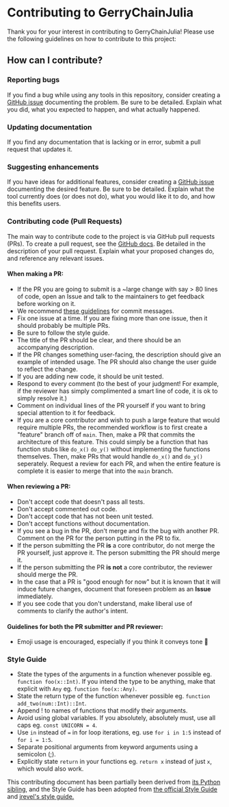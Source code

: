 # Contributing to GerryChainJulia

Thank you for your interest in contributing to GerryChainJulia! Please use the following guidelines on how to contribute to this project:

## How can I contribute?

### Reporting bugs

If you find a bug while using any tools in this repository, consider creating a [GitHub issue](https://github.com/mggg/GerryChainJulia/issues) documenting the problem. Be sure to be detailed. Explain what you did, what you expected to happen, and what actually happened.

### Updating documentation

If you find any documentation that is lacking or in error, submit a pull request that updates it. 

### Suggesting enhancements

If you have ideas for additional features, consider creating a [GitHub issue](https://github.com/mggg/GerryChainJulia/issues) documenting the desired feature. Be sure to be detailed. Explain what the tool currently does (or does not do), what you would like it to do, and how this benefits users.

### Contributing code (Pull Requests)

The main way to contribute code to the project is via GitHub pull requests (PRs). To create a pull request, see the [GitHub
docs](https://help.github.com/articles/creating-a-pull-request/). Be detailed in the description of your pull request. Explain what your proposed changes do, and reference any relevant issues.

#### When making a PR:

- If the PR you are going to submit is a ~large change with say > 80 lines of code, open an Issue and talk to the maintainers to get feedback before working on it. 
- We recommend [these guidelines](https://chris.beams.io/posts/git-commit/) for commit messages.
- Fix one issue at a time. If you are fixing more than one issue, then it should probably be multiple PRs.
- Be sure to follow the style guide.
- The title of the PR should be clear, and there should be an accompanying description. 
- If the PR changes something user-facing, the description should give an example of intended usage. The PR should also change the user guide to reflect the change.
- If you are adding new code, it should be unit tested.
- Respond to every comment (to the best of your judgment! For example, if the reviewer has simply complimented a smart line of code, it is ok to simply resolve it.)
- Comment on individual lines of the PR yourself if you want to bring special attention to it for feedback.
- If you are a core contributor and wish to push a large feature that would require multiple PRs, the recommended workflow is to first create a "feature" branch off of `main`. Then, make a PR that commits the architecture of this feature. This could simply be a function that has function stubs like 
	`do_x()`
	`do_y()` 
	without implementing the functions themselves. Then, make PRs that would handle `do_x()` and `do_y()` seperately. Request a review for each PR, and when the entire feature is complete it is easier to merge that into the `main` branch.

#### When reviewing a PR:

- Don't accept code that doesn't pass all tests.
- Don't accept commented out code.
- Don't accept code that has not been unit tested.
- Don't accept functions without documentation.
- If you see a bug in the PR, don't merge and fix the bug with another PR. Comment on the PR for the person putting in the PR to fix.
- If the person submitting the PR **is** a core contributor, do not merge the PR yourself, just approve it. The person submitting the PR should merge it.
- If the person submitting the PR **is not** a core contributor, the reviewer should merge the PR. 
- In the case that a PR is "good enough for now" but it is known that it will induce future changes, document that foreseen problem as an **Issue** immediately.
- If you see code that you don't understand, make liberal use of comments to clarify the author's intent.

#### Guidelines for both the PR submitter and PR reviewer:

- Emoji usage is encouraged, especially if you think it conveys tone 🙂

### Style Guide
* State the types of the arguments in a function whenever possible eg. `function foo(x::Int)`. If you intend the type to be anything, make that explicit with `Any` eg. `function foo(x::Any)`.
* State the return type of the function whenever possible eg. `function add_two(num::Int)::Int`.
* Append ! to names of functions that modify their arguments.
* Avoid using global variables. If you absolutely, absolutely must, use all caps eg. `const UNICORN = 4`.
* Use `in` instead of `=` in for loop iterations, eg. use `for i in 1:5` instead of `for i = 1:5`.
* Separate positional arguments from keyword arguments using a semicolon (;).
* Explicitly state `return` in your functions eg. `return x` instead of just `x`, which would also work.

This contributing document has been partially been derived from [its Python sibling](https://github.com/mggg/GerryChain/blob/master/CONTRIBUTING.md), and the Style Guide has been adopted from [the official Style Guide](https://docs.julialang.org/en/v1/manual/style-guide/index.html) and [jrevel's style guide.](https://github.com/jrevels/YASGuide)

